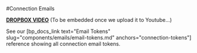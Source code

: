 #Connection Emails

[**DROPBOX VIDEO**](https://www.dropbox.com/s/xpp4n1f7nut2o4z/buddyboss-platform-connections-emails.mp4?raw=1)
(To be embedded once we upload it to Youtube...)

See our [bp_docs_link text="Email Tokens" slug="components/emails/email-tokens.md" anchors="connection-tokens"] reference showing all connection email tokens.